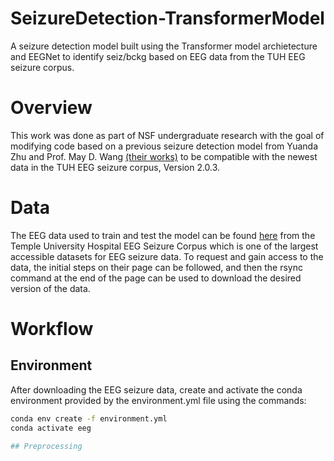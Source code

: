 # SeizureDetection-TransformerModel
A seizure detection model built using the Transformer model archietecture and EEGNet to identify seiz/bckg based on EEG data from the TUH EEG seizure corpus.

# Overview
This work was done as part of NSF undergraduate research with the goal of modifying code based on a previous seizure detection model from Yuanda Zhu and Prof. May D. Wang [(their works)](https://github.com/UnitedHolmes/seizure_detection_EEGs_transformer_BHI_2023) to be compatible with the newest data in the TUH EEG seizure corpus, Version 2.0.3.

# Data
The EEG data used to train and test the model can be found [here](https://isip.piconepress.com/projects/nedc/html/tuh_eeg/) from the Temple University Hospital EEG Seizure Corpus which is one of the largest accessible datasets for EEG seizure data. To request and gain access to the data, the initial steps on their page can be followed, and then the rsync command at the end of the page can be used to download the desired version of the data.

# Workflow
## Environment
After downloading the EEG seizure data, create and activate the conda environment provided by the environment.yml file using the commands:

```bash
conda env create -f environment.yml
conda activate eeg

## Preprocessing
